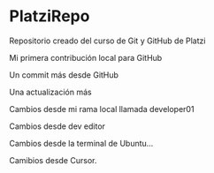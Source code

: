 # PlatziRepo
Repositorio creado del curso de Git y GitHub de Platzi

Mi primera contribución local para GitHub

Un commit más desde GitHub

Una actualización más


Cambios desde mi rama local llamada developer01

Cambios desde dev editor

Cambios desde la terminal de Ubuntu...

Camibios desde Cursor.
